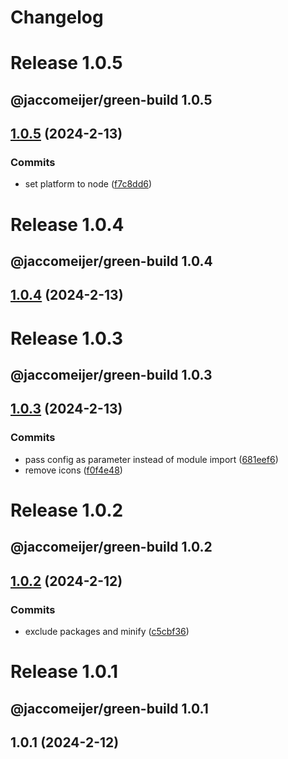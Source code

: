 # Changelog

# Release 1.0.5

## @jaccomeijer/green-build 1.0.5

## [1.0.5](https://github.com/jaccomeijer/green-build/compare/1.0.4...1.0.5) (2024-2-13)


### Commits

* set platform to node ([f7c8dd6](https://github.com/jaccomeijer/green-build/commit/f7c8dd624292659170e6823ec76eaf6206ad398e))


# Release 1.0.4

## @jaccomeijer/green-build 1.0.4

## [1.0.4](https://github.com/jaccomeijer/green-build/compare/1.0.3...1.0.4) (2024-2-13)


# Release 1.0.3

## @jaccomeijer/green-build 1.0.3

## [1.0.3](https://github.com/jaccomeijer/green-build/compare/1.0.2...1.0.3) (2024-2-13)


### Commits

* pass config as parameter instead of module import ([681eef6](https://github.com/jaccomeijer/green-build/commit/681eef66a30313a0eaa522ee585830dfbfeb3b9f))
* remove icons ([f0f4e48](https://github.com/jaccomeijer/green-build/commit/f0f4e4867975c8abbfa5d4fe43cf79df034ec536))


# Release 1.0.2

## @jaccomeijer/green-build 1.0.2

## [1.0.2](https://github.com/jaccomeijer/green-build/compare/1.0.1...1.0.2) (2024-2-12)


### Commits

* exclude packages and minify ([c5cbf36](https://github.com/jaccomeijer/green-build/commit/c5cbf36429feeea68ef63fcc71f46179c6ffd018))


# Release 1.0.1

## @jaccomeijer/green-build 1.0.1

## 1.0.1 (2024-2-12)




